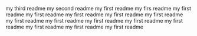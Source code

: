 my third readme
my second readme
my first readme
my firs readme
my first readme
my first readme
my first readme
my first readme
my first readme
my first readme
my first readme
my first readme
my first readme
my first readme
my first readme
my first readme
my first readme
